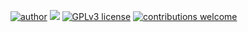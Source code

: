 [![author](https://img.shields.io/badge/author-hugomaestri-red.svg)](https://www.linkedin.com/in/hugo-guilherme-maestri) [![](https://img.shields.io/badge/python-3.12+-blue.svg)](https://www.python.org/downloads/release/python-3125/) [![GPLv3 license](https://img.shields.io/badge/License-GPLv3-blue.svg)](http://perso.crans.org/besson/LICENSE.html) [![contributions welcome](https://img.shields.io/badge/contributions-welcome-brightgreen.svg?style=flat)](https://github.com/hugomaestri/data_science/issues)
